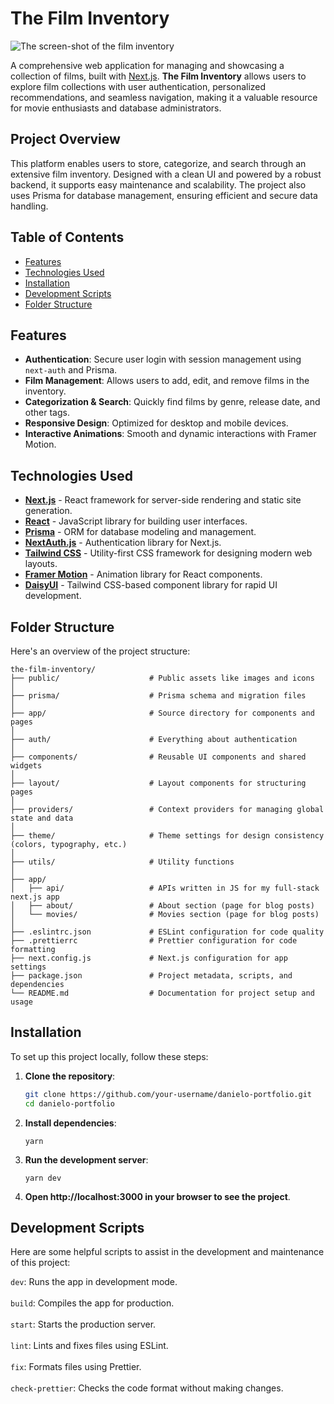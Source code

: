 # The Film Inventory

<img src="https://github.com/Danielkhakbaz/Danielo-Portfolio/blob/master/public/images/projects/the-film-inventory/screen-shot.png" alt="The screen-shot of the film inventory" />

A comprehensive web application for managing and showcasing a collection of films, built with [Next.js](https://nextjs.org/). **The Film Inventory** allows users to explore film collections with user authentication, personalized recommendations, and seamless navigation, making it a valuable resource for movie enthusiasts and database administrators.

## Project Overview

This platform enables users to store, categorize, and search through an extensive film inventory. Designed with a clean UI and powered by a robust backend, it supports easy maintenance and scalability. The project also uses Prisma for database management, ensuring efficient and secure data handling.

## Table of Contents

- [Features](#features)
- [Technologies Used](#technologies-used)
- [Installation](#installation)
- [Development Scripts](#development-scripts)
- [Folder Structure](#folder-structure)

## Features

- **Authentication**: Secure user login with session management using `next-auth` and Prisma.
- **Film Management**: Allows users to add, edit, and remove films in the inventory.
- **Categorization & Search**: Quickly find films by genre, release date, and other tags.
- **Responsive Design**: Optimized for desktop and mobile devices.
- **Interactive Animations**: Smooth and dynamic interactions with Framer Motion.

## Technologies Used

- **[Next.js](https://nextjs.org/)** - React framework for server-side rendering and static site generation.
- **[React](https://reactjs.org/)** - JavaScript library for building user interfaces.
- **[Prisma](https://www.prisma.io/)** - ORM for database modeling and management.
- **[NextAuth.js](https://next-auth.js.org/)** - Authentication library for Next.js.
- **[Tailwind CSS](https://tailwindcss.com/)** - Utility-first CSS framework for designing modern web layouts.
- **[Framer Motion](https://www.framer.com/motion/)** - Animation library for React components.
- **[DaisyUI](https://daisyui.com/)** - Tailwind CSS-based component library for rapid UI development.

## Folder Structure

Here's an overview of the project structure:

```plaintext
the-film-inventory/
├── public/                    # Public assets like images and icons
│
├── prisma/                    # Prisma schema and migration files
│
├── app/                       # Source directory for components and pages
│
├── auth/                      # Everything about authentication
│
├── components/                # Reusable UI components and shared widgets
│
├── layout/                    # Layout components for structuring pages
│
├── providers/                 # Context providers for managing global state and data
│
├── theme/                     # Theme settings for design consistency (colors, typography, etc.)
│
├── utils/                     # Utility functions
│
├── app/                       
│   ├── api/                   # APIs written in JS for my full-stack next.js app
│   ├── about/                 # About section (page for blog posts)
│   └── movies/                # Movies section (page for blog posts)
│
├── .eslintrc.json             # ESLint configuration for code quality
├── .prettierrc                # Prettier configuration for code formatting
├── next.config.js             # Next.js configuration for app settings
├── package.json               # Project metadata, scripts, and dependencies
└── README.md                  # Documentation for project setup and usage
```

## Installation

To set up this project locally, follow these steps:

1. **Clone the repository**:
   ```bash
   git clone https://github.com/your-username/danielo-portfolio.git
   cd danielo-portfolio

2. **Install dependencies**:
   ```tsx
   yarn

3. **Run the development server**:
   ```tsx
   yarn dev

4. **Open http://localhost:3000 in your browser to see the project**.

## Development Scripts

Here are some helpful scripts to assist in the development and maintenance of this project:

```dev```: Runs the app in development mode. <br/><br/>
```build```: Compiles the app for production. <br/><br/>
```start```: Starts the production server. <br/><br/>
```lint```: Lints and fixes files using ESLint. <br/><br/>
```fix```: Formats files using Prettier. <br/><br/>
```check-prettier```: Checks the code format without making changes.
